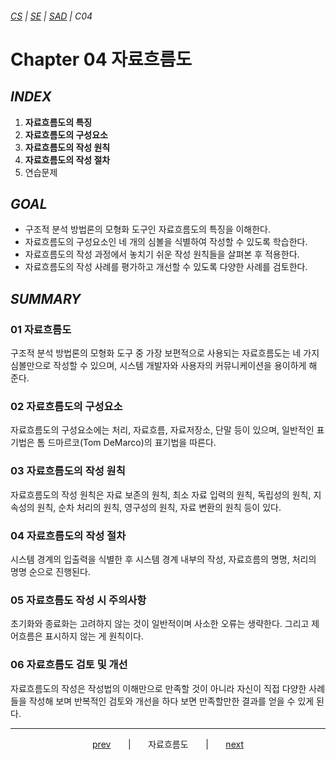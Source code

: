 ###### [*CS*](../../README.md) | [*SE*](../README.md) | [*SAD*](README.md) | *C04*

# Chapter 04 자료흐름도

## *INDEX*

1. **자료흐름도의 특징** [<img src="https://img.icons8.com/ios/250/000000/circled-up-right-2.png" width="14">](C04-01.md)
2. **자료흐름도의  구성요소** [<img src="https://img.icons8.com/ios/250/000000/circled-up-right-2.png" width="14">](C04-02.md)
3. **자료흐름도의 작성 원칙** [<img src="https://img.icons8.com/ios/250/000000/circled-up-right-2.png" width="14">](C04-03.md)
4. **자료흐름도의 작성 절차** [<img src="https://img.icons8.com/ios/250/000000/circled-up-right-2.png" width="14">](C04-04.md)
5. 연습문제 [<img src="https://img.icons8.com/ios/250/000000/circled-up-right-2.png" width="14">](C04-example.md)

## *GOAL*

* 구조적 분석 방법론의 모형화 도구인 자료흐름도의 특징을 이해한다.
* 자료흐름도의 구성요소인 네 개의 심볼을 식별하여 작성할 수 있도록 학습한다.
* 자료흐름도의 작성 과정에서 놓치기 쉬운 작성 원칙들을 살펴본 후 적용한다.
* 자료흐름도의 작성 사례를 평가하고 개선할 수 있도록 다양한 사례를 검토한다.

## *SUMMARY*

### 01 자료흐름도

구조적 분석 방법론의 모형화 도구 중 가장 보편적으로 사용되는 자료흐름도는 네 가지 심볼만으로 작성할 수 있으며, 시스템 개발자와 사용자의 커뮤니케이션을 용이하게 해 준다.

### 02 자료흐름도의 구성요소

자료흐름도의 구성요소에는 처리, 자료흐름, 자료저장소, 단말 등이 있으며, 일반적인 표기법은 톰 드마르코(Tom DeMarco)의 표기법을 따른다.

### 03 자료흐름도의 작성 원칙

자료흐름도의 작성 원칙은 자료 보존의 원칙, 최소 자료 입력의 원칙, 독립성의 원칙, 지속성의 원칙, 순차 처리의 원칙, 영구성의 원칙, 자료 변환의 원칙 등이 있다.

### 04 자료흐름도의 작성 절차

시스템 경계의 입출력을 식별한 후 시스템 경계 내부의 작성, 자료흐름의 명명, 처리의 명명 순으로 진행된다.

### 05 자료흐름도 작성 시 주의사항

초기화와 종료화는 고려하지 않는 것이 일반적이며 사소한 오류는 생략한다. 그리고 제어흐름은 표시하지 않는 게 원칙이다.

### 06 자료흐름도 검토 및 개선

자료흐름도의 작성은 작성법의 이해만으로 만족할 것이 아니라 자신이 직접 다양한 사례들을 작성해 보며 반복적인 검토와 개선을 하다 보면 만족할만한 결과를 얻을 수 있게 된다.

---

<p align="center">
    <a href="C03-00.md">prev</a>
    &nbsp; &nbsp; &nbsp; | &nbsp; &nbsp; &nbsp;
    자료흐름도
    &nbsp; &nbsp; &nbsp; | &nbsp; &nbsp; &nbsp;
    <a href="C04-01.md">next</a>
</p>
